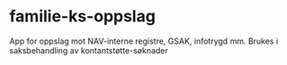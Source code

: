 # familie-ks-oppslag
App for oppslag mot NAV-interne registre, GSAK, infotrygd mm. Brukes i saksbehandling av kontantstøtte-søknader
